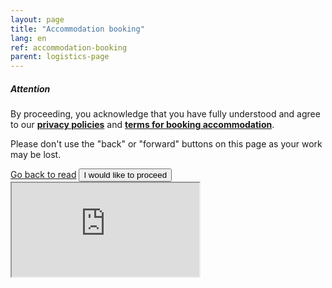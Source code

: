 ```yaml
---
layout: page
title: "Accommodation booking"
lang: en
ref: accommodation-booking
parent: logistics-page
---
```

<!-- Modal -->
<div class="modal fade" id="reminder" data-backdrop="static" tabindex="-1" role="dialog" aria-labelledby="submission-reminder" aria-hidden="true">
  <div class="modal-dialog modal-dial og-centered" role="document">
    <div class="modal-content">
      <div class="modal-header">
        <h5 class="modal-title" id="staticBackdropLabel">Attention</h5>
      </div>
      <div class="modal-body">
        <p>By proceeding, you acknowledge that you have fully understood and agree to our <a href="/privacy"><b>privacy policies</b></a> and <a href="/logistics/#accommodation"><b>terms for booking accommodation</b></a>.</p>
        <p>Please don't use the "back" or "forward" buttons on this page as your work may be lost.</p>
      </div>
      <div class="modal-footer">
        <div class="btn-group w-100" role="group" aria-label="dialogue buttons">
          <a href="/logistics/#accommodation" class="btn btn-secondary">Go back to read</a>
          <button type="button" class="btn btn-primary" data-dismiss="modal">I would like to proceed</button>
        </div>
      </div>
    </div>
  </div>
</div>

<iframe id="booking-form" class="embed-responsive-item w-100 border-0" scrolling="no" src="https://jrc.nhri.cn/app/mf/embed.php?id=30430" title="Accommodation Booking">Accommodation Booking</iframe>
<script src="https://cdn.jsdelivr.net/gh/estds/cdn-res/iframe-resizer/iframeResizer.min.js"></script>
<script>
  $("#reminder").modal('show');
  iFrameResize({ log: true }, '#booking-form');
</script>

